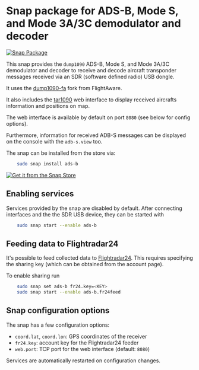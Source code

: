 # Snap package for ADS-B, Mode S, and Mode 3A/3C demodulator and decoder

[![Snap Package](https://snapcraft.io/ads-b/badge.svg)](https://snapcraft.io/ads-b)

This snap provides the `dump1090` ADS-B, Mode S, and Mode 3A/3C demodulator and
decoder to receive and decode aircraft transponder messages received via an SDR
(software defined radio) USB dongle.

It uses the [dump1090-fa](https://github.com/flightaware/dump1090) fork from
FlightAware.

It also includes the [tar1090](https://github.com/wiedehopf/tar1090) web
interface to display received aircrafts information and positions on map.

The web interface is available by default on port `8080` (see below for config
options).

Furthermore, information for received ADB-S messages can be displayed on the
console with the `adb-s.view` too.

The snap can be installed from the store via:

```bash
    sudo snap install ads-b
```

[![Get it from the Snap Store](https://snapcraft.io/static/images/badges/en/snap-store-black.svg)](https://snapcraft.io/ads-b)


## Enabling services

Services provided by the snap are disabled by default. After connecting
interfaces and the the SDR USB device, they can be started with

```bash
    sudo snap start --enable ads-b
```


## Feeding data to Flightradar24

It's possible to feed collected data to
[Flightradar24](https://www.flightradar24.com/). This requires specifying the
sharing key (which can be obtained from the account page).

To enable sharing run

```bash
    sudo snap set ads-b fr24.key=<KEY>
    sudo snap start --enable ads-b.fr24feed
```


## Snap configuration options

The snap has a few configuration options:

* `coord.lat`, `coord.lon`: GPS coordinates of the receiver
* `fr24.key`: account key for the Flightradar24 feeder
* `web.port`: TCP port for the web interface (default: `8080`)

Services are automatically restarted on configuration changes.
